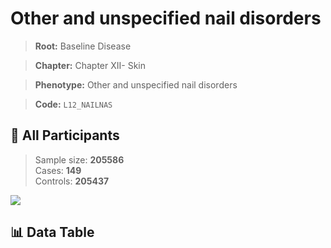 # Other and unspecified nail disorders

> **Root:** Baseline Disease  

> **Chapter:** Chapter XII- Skin  

> **Phenotype:** Other and unspecified nail disorders  

> **Code:** `L12_NAILNAS`

## 🧪 All Participants  
> Sample size: **205586**  
> Cases: **149**  
> Controls: **205437**
<img src="/Sensitive/Figures/ALL/Incidence/L12_NAILNAS.png"/>

## 📊 Data Table
<CsvTableMRF src="/Sensitive/Data/ALL/Incidence/COX_L12_NAILNAS.csv"/>

